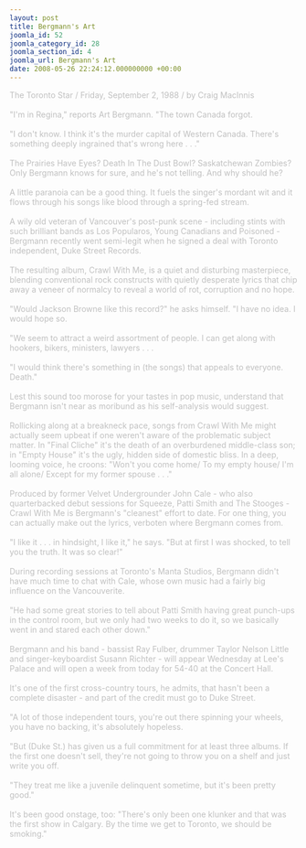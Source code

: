 ```yaml
---
layout: post
title: Bergmann's Art
joomla_id: 52
joomla_category_id: 28
joomla_section_id: 4
joomla_url: Bergmann's Art
date: 2008-05-26 22:24:12.000000000 +00:00
---
```

<span style="color: #c0c0c0">The Toronto Star / Friday, September 2, 1988 / by Craig MacInnis <br /><br />&quot;I'm in Regina,&quot; reports Art Bergmann. &quot;The town Canada forgot.<br /><br />&quot;I don't know. I think it's the murder capital of Western Canada. There's something deeply ingrained that's wrong here . . .&quot;<br /><br />The Prairies Have Eyes? Death In The Dust Bowl? Saskatchewan Zombies? Only Bergmann knows for sure, and he's not telling. And why should he?<br /><br />A little paranoia can be a good thing. It fuels the singer's mordant wit and it flows through his songs like blood through a spring-fed stream.<br /><br />A wily old veteran of Vancouver's post-punk scene - including stints with such brilliant bands as Los Popularos, Young Canadians and Poisoned - Bergmann recently went semi-legit when he signed a deal with Toronto independent, Duke Street Records.<br /><br />The resulting album, Crawl With Me, is a quiet and disturbing masterpiece, blending conventional rock constructs with quietly desperate lyrics that chip away a veneer of normalcy to reveal a world of rot, corruption and no hope.<br /><br />&quot;Would Jackson Browne like this record?&quot; he asks himself. &quot;I have no idea. I would hope so.<br /><br />&quot;We seem to attract a weird assortment of people. I can get along with hookers, bikers, ministers, lawyers . . .<br /><br />&quot;I would think there's something in (the songs) that appeals to everyone. Death.&quot;<br /><br />Lest this sound too morose for your tastes in pop music, understand that Bergmann isn't near as moribund as his self-analysis would suggest.<br /><br />Rollicking along at a breakneck pace, songs from Crawl With Me might actually seem upbeat if one weren't aware of the problematic subject matter. In &quot;Final Cliche&quot; it's the death of an overburdened middle-class son; in &quot;Empty House&quot; it's the ugly, hidden side of domestic bliss. In a deep, looming voice, he croons: &quot;Won't you come home/ To my empty house/ I'm all alone/ Except for my former spouse . . .&quot;<br /><br />Produced by former Velvet Undergrounder John Cale - who also quarterbacked debut sessions for Squeeze, Patti Smith and The Stooges - Crawl With Me is Bergmann's &quot;cleanest&quot; effort to date. For one thing, you can actually make out the lyrics, verboten where Bergmann comes from.<br /><br />&quot;I like it . . . in hindsight, I like it,&quot; he says. &quot;But at first I was shocked, to tell you the truth. It was so clear!&quot;<br /><br />During recording sessions at Toronto's Manta Studios, Bergmann didn't have much time to chat with Cale, whose own music had a fairly big influence on the Vancouverite.<br /><br />&quot;He had some great stories to tell about Patti Smith having great punch-ups in the control room, but we only had two weeks to do it, so we basically went in and stared each other down.&quot;<br /><br />Bergmann and his band - bassist Ray Fulber, drummer Taylor Nelson Little and singer-keyboardist Susann Richter - will appear Wednesday at Lee's Palace and will open a week from today for 54-40 at the Concert Hall.<br /><br />It's one of the first cross-country tours, he admits, that hasn't been a complete disaster - and part of the credit must go to Duke Street.<br /><br />&quot;A lot of those independent tours, you're out there spinning your wheels, you have no backing, it's absolutely hopeless.<br /><br />&quot;But (Duke St.) has given us a full commitment for at least three albums. If the first one doesn't sell, they're not going to throw you on a shelf and just write you off.<br /><br />&quot;They treat me like a juvenile delinquent sometime, but it's been pretty good.&quot;<br /><br />It's been good onstage, too: &quot;There's only been one klunker and that was the first show in Calgary. By the time we get to Toronto, we should be smoking.&quot;<br /></span>
